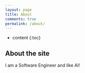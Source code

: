 ```yaml
---
layout: page
title: About
comments: true
permalink: /about/
---
```


* content
{:toc}

## About the site

I am a Software Engineer and like AI!